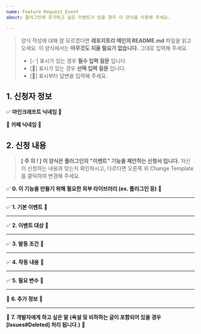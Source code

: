 ```yaml
---
name: Feature Request_Event
about: 플러그인에 추가하고 싶은 이벤트가 있을 경우 이 양식을 이용해 주세요.

---
```


> 양식 작성에 대해 잘 모르겠다면 **레포지토리 메인의 README.md** 파일을 읽고 오세요.
> 이 양식에서는 **아무것도 지울 필요가 없습니다.** 그대로 입력해 주세요.
> - [✅] 표시가 있는 경우 **필수 입력 질문** 입니다.
> - [📃] 표시가 있는 경우 **선택 입력 질문** 입니다.
> - [🔎] 표시부터 답변을 입력해 주세요.

## 1. 신청자 정보 ##
✅ **마인크래프트 닉네임**
🔎


📃 **카페 닉네임**
🔎

## 2. 신청 내용 ##
> **[ 주 의 ! ] 이 양식은 플러그인의 "이벤트" 기능을 제안하는 신청서 입니다.**
> 자신이 신청하는 내용과 맞는지 확인하시고,
> 다르다면 오른쪽 위 Change Template 를 클릭하여 변경해 주세요.

✅ **0. 이 기능을 만들기 위해 필요한 외부 라이브러리 (ex. 플러그인 등)**
🔎

---

✅ **1. 기본 이벤트**
🔎

---

✅ **2. 이벤트 대상**
🔎

---

✅ **3. 발동 조건**
🔎

---

✅ **4. 작동 내용**
🔎

---

✅ **5. 필요 변수**
🔎

---

📃 **6. 추가 정보**
🔎

---

📃 **7. 개발자에게 하고 싶은 말**
**(욕설 및 비하하는 글이 포함되어 있을 경우 [Issues#Deleted] 처리 됩니다.)**
🔎
